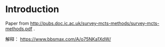 # Introduction

Paper from http://pubs.doc.ic.ac.uk/survey-mcts-methods/survey-mcts-methods.pdf .

解释：
https://www.bbsmax.com/A/o75NKa1XdW/
